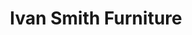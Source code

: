 ---
title: "Ivan Smith Furniture"
url: /shreveport/ivan-smith-furniture-east-bert-kouns-industrial-loop/
shop: Möbel
---